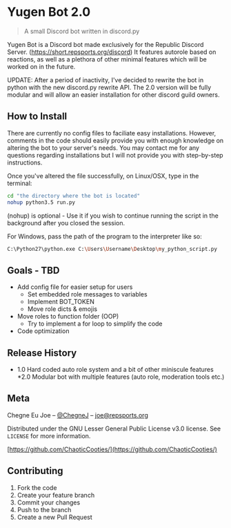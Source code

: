 # Yugen Bot 2.0

> A small Discord bot written in discord.py

Yugen Bot is a Discord bot made exclusively for the Republic Discord Server. (https://short.repsports.org/discord)
It features autorole based on reactions, as well as a plethora of other minimal features which will be worked on in the future.

UPDATE: After a period of inactivity, I've decided to rewrite the bot in python with the new discord.py rewrite API. The 2.0 version will be fully modular and will allow an easier installation for other discord guild owners. 

## How to Install

There are currently no config files to faciliate easy installations. However, comments in the code should easily provide you with enough knowledge on altering the bot to your server's needs. You may contact me for any questions regarding installations but I will not provide you with step-by-step instructions.

Once you've altered the file successfully, on Linux/OSX, type in the terminal:
```sh 
cd "the directory where the bot is located"
nohup python3.5 run.py
```
(nohup) is optional - Use it if you wish to continue running the script in the background after you closed the session.

For Windows, pass the path of the program to the interpreter like so: 
```sh 
C:\Python27\python.exe C:\Users\Username\Desktop\my_python_script.py
```

## Goals - TBD
* Add config file for easier setup for users
   * Set embedded role messages to variables
   * Implement BOT_TOKEN
   * Move role dicts & emojis
* Move roles to function folder (OOP)
   * Try to implement a for loop to simplify the code
* Code optimization

## Release History
* 1.0
  Hard coded auto role system and a bit of other miniscule features 
 *2.0
  Modular bot with multiple features (auto role, moderation tools etc.)

## Meta

Chegne Eu Joe – [@ChegneJ](https://twitter.com/ChegneJ) – joe@repsports.org

Distributed under the GNU Lesser General Public License v3.0 license. See ``LICENSE`` for more information.

[https://github.com/ChaoticCooties/](https://github.com/ChaoticCooties/)

## Contributing

1. Fork the code
2. Create your feature branch 
3. Commit your changes
4. Push to the branch 
5. Create a new Pull Request


